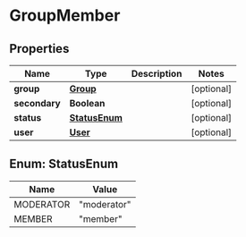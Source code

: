 
# GroupMember

## Properties
Name | Type | Description | Notes
------------ | ------------- | ------------- | -------------
**group** | [**Group**](Group.md) |  |  [optional]
**secondary** | **Boolean** |  |  [optional]
**status** | [**StatusEnum**](#StatusEnum) |  |  [optional]
**user** | [**User**](User.md) |  |  [optional]


<a name="StatusEnum"></a>
## Enum: StatusEnum
Name | Value
---- | -----
MODERATOR | &quot;moderator&quot;
MEMBER | &quot;member&quot;




